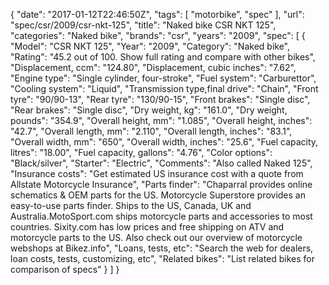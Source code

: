 {
    "date": "2017-01-12T22:46:50Z",
    "tags": [
        "motorbike",
        "spec"
    ],
    "url": "spec\/csr\/2009\/csr-nkt-125",
    "title": "Naked bike CSR NKT 125",
    "categories": "Naked bike",
    "brands": "csr",
    "years": "2009",
    "spec": [
        {
            "Model": "CSR NKT 125",
            "Year": "2009",
            "Category": "Naked bike",
            "Rating": "45.2 out of 100. Show full rating and compare with other bikes",
            "Displacement, ccm": "124.80",
            "Displacement, cubic inches": "7.62",
            "Engine type": "Single cylinder, four-stroke",
            "Fuel system": "Carburettor",
            "Cooling system": "Liquid",
            "Transmission type,final drive": "Chain",
            "Front tyre": "90\/90-13",
            "Rear tyre": "130\/90-15",
            "Front brakes": "Single disc",
            "Rear brakes": "Single disc",
            "Dry weight, kg": "161.0",
            "Dry weight, pounds": "354.9",
            "Overall height, mm": "1.085",
            "Overall height, inches": "42.7",
            "Overall length, mm": "2.110",
            "Overall length, inches": "83.1",
            "Overall width, mm": "650",
            "Overall width, inches": "25.6",
            "Fuel capacity, litres": "18.00",
            "Fuel capacity, gallons": "4.76",
            "Color options": "Black\/silver",
            "Starter": "Electric",
            "Comments": "Also called Naked 125",
            "Insurance costs": "Get estimated US insurance cost with a quote from Allstate Motorcycle Insurance",
            "Parts finder": "Chaparral provides online schematics & OEM parts for the US.   Motorcycle Superstore provides an easy-to-use parts finder. Ships to the US, Canada, UK and Australia.MotoSport.com ships motorcycle parts and accessories to most countries.    Sixity.com has low prices and free shipping on ATV and motorcycle parts to the US. Also check out our overview of motorcycle webshops at Bikez.info",
            "Loans, tests, etc": "Search the web for dealers, loan costs, tests, customizing, etc",
            "Related bikes": "List related bikes for comparison of specs"
        }
    ]
}